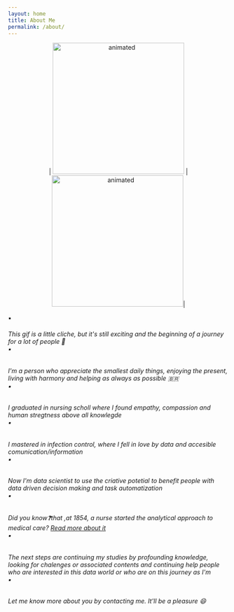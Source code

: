 ```yaml
---
layout: home
title: About Me
permalink: /about/
---
```


<p align=center> 
 | <img src="https://media4.giphy.com/media/cACmN9YBnrV9KyK6nG/giphy.gif?cid=ecf05e4766vbcycjyubog8674zfaz9vepsv6c9l8byf92c69&rid=giphy.gif&ct=g" alt="animated" width="300" height="300"/> | <img src="https://media4.giphy.com/media/fedryX7dMGMe6lgqDm/giphy.gif?cid=ecf05e470o0ozcr946mob49yz2dr2mk2bpuvgroyo0wzzlv2&rid=giphy.gif&ct=g" alt="animated" width="300" height="300"/>| 
</p>  

<body>
  
 ▪️ <h6>This gif is a little cliche, but it's still exciting and the beginning of a journey for a lot of people 🧙
  <br>
 ▪️ <h6>I'm a person who appreciate the smallest daily things, enjoying the present, living with harmony and helping as always as possible 🇧🇷
 <br>
 ▪️ <h6>I graduated in nursing scholl where I found empathy, compassion and human stregtness above all knowlegde 
 <br>
 ▪️ <h6>I mastered in infection control, where I fell in love by data and accesible comunication/information 
 <br>
 ▪️ <h6>Now I'm data scientist to use the criative potetial to benefit people with data driven decision making and task automatization 
 <br>
 ▪️ <h6>Did you know❓that ,at 1854, a nurse started the analytical approach to medical care? [Read  more about it](https://www.sciencemuseum.org.uk/objects-and-stories/florence-nightingale-pioneer-statistician)
<br>
 ▪️ <h6>The next steps are continuing my studies by profounding knowledge, looking for chalenges or associated contents and continuing help people who are interested in this data world or who are on this journey as I'm 
<br>
 ▪️<h6>Let me know more about you by contacting me. It'll be a pleasure 😄
